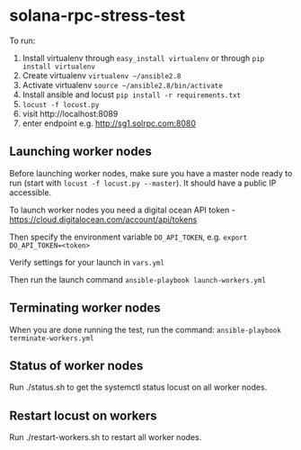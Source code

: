 # solana-rpc-stress-test

To run:

1. Install virtualenv through `easy_install virtualenv` or through `pip install virtualenv`
2. Create virtualenv `virtualenv ~/ansible2.8`
3. Activate virtualenv `source ~/ansible2.8/bin/activate`
4. Install ansible and locust `pip install -r requirements.txt`
2. `locust -f locust.py`
3. visit http://localhost:8089
4. enter endpoint e.g. http://sg1.solrpc.com:8080

## Launching worker nodes

Before launching worker nodes, make sure you have a master node ready to run (start with `locust -f locust.py --master`). It should have a public IP accessible.

To launch worker nodes you need a digital ocean API token - https://cloud.digitalocean.com/account/api/tokens

Then specify the environment variable `DO_API_TOKEN`,  e.g. `export DO_API_TOKEN=<token>`

Verify settings for your launch in `vars.yml`

Then run the launch command `ansible-playbook launch-workers.yml`

## Terminating worker nodes

When you are done running the test, run the command: `ansible-playbook terminate-workers.yml`

## Status of worker nodes

Run ./status.sh to get the systemctl status locust on all worker nodes.

## Restart locust on workers

Run ./restart-workers.sh to restart all worker nodes.
